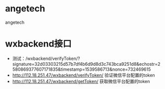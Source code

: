 # angetech
angetech


# wxbackend接口
* 测试：/wxbackend/verifyToken/?signature=32d03303215d57b7df4b6d9d8d3c743bca9251d8&echostr=2580869377607171835&timestamp=1539586713&nonce=732469615
* http://112.18.251.47/wxbackend/verifyToken/  验证微信平台配置的token
* http://112.18.251.47/wxbackend/getToken/  获取微信平台配置的token
